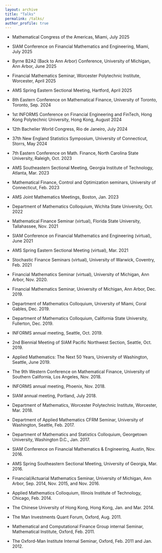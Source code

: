 ```yaml
---
layout: archive
title: "Talks"
permalink: /talks/
author_profile: true
---
```


<!-- {% if site.talkmap_link == true %}

<p style="text-decoration:underline;"><a href="/talkmap.html">See a map of all the places I've given a talk!</a></p>

{% endif %}

{% for post in site.talks reversed %}
  {% include archive-single-talk.html %}
{% endfor %} -->

* Mathematical Congress of the Americas, Miami, July 2025

* SIAM Conference on Financial Mathematics and Engineering, Miami, July 2025

* Byrne B2A2 (Back to Ann Arbor) Conference, University of Michigan, Ann Arbor, June 2025

* Financial Mathematics Seminar, Worcester Polytechnic Institute, Worcester, April 2025

* AMS Spring Eastern Sectional Meeting, Hartford, April 2025

* 8th Eastern Conference on Mathematical Finance, University of Toronto, Toronto, Sep. 2024

* 1st INFORMS Conference on Financial Engineering and FinTech, Hong Kong Polytechnic University, Hong Kong, August 2024

* 12th Bachelier World Congress, Rio de Janeiro, July 2024

* 37th New England Statistics Symposium, University of Connecticut, Storrs, May 2024

* 7th Eastern Conference on Math. Finance, North Carolina State University, Raleigh, Oct. 2023

* AMS Southeastern Sectional Meeting, Georgia Institute of Technology, Atlanta, Mar. 2023

* Mathematical Finance, Control and Optimization seminars, University of Connecticut, Feb. 2023 
	
* AMS Joint Mathematics Meetings, Boston, Jan. 2023

* Department of Mathematics Colloquium, Wichita State University, Oct. 2022

* Mathematical Finance Seminar (virtual), Florida State University, Tallahassee, Nov. 2021

* SIAM Conference on Financial Mathematics and Engineering (virtual), June 2021
	
* AMS Spring Eastern Sectional Meeting (virtual), Mar. 2021

* Stochastic Finance Seminars (virtual), University of Warwick, Coventry, Feb. 2021

* Financial Mathematics Seminar (virtual), University of Michigan, Ann Arbor, Nov. 2020.

* Financial Mathematics Seminar, University of Michigan, Ann Arbor, Dec. 2019.

* Department of Mathematics Colloquium, University of Miami, Coral Gables, Dec. 2019.
	
* Department of Mathematics Colloquium, California State University, Fullerton, Dec. 2019.

* INFORMS annual meeting, Seattle, Oct. 2019. 

* 2nd Biennial Meeting of SIAM Pacific Northwest Section, Seattle, Oct. 2019.

* Applied Mathematics: The Next 50 Years, University of Washington, Seattle, June 2019.

* The 9th Western Conference on Mathematical Finance, University of Southern California, Los Angeles, Nov. 2018.

* INFORMS annual meeting, Phoenix, Nov. 2018. 

* SIAM annual meeting, Portland, July 2018.

* Department of Mathematics, Worcester Polytechnic Institute, Worcester, Mar. 2018.

* Department of Applied Mathematics CFRM Seminar, University of Washington, Seattle, Feb. 2017.

* Department of Mathematics and Statistics Colloquium, Georgetown  University, Washington D.C., Jan. 2017.

* SIAM Conference on Financial Mathematics \& Engineering, Austin, Nov. 2016.

* AMS Spring Southeastern Sectional Meeting, University of Georgia, Mar. 2016.

* Financial/Actuarial Mathematics Seminar, University of Michigan, Ann Arbor, Sep. 2014, Nov. 2015, and Nov. 2016.

* Applied Mathematics Colloquium, Illinois Institute of Technology, Chicago, Feb. 2014.

* The Chinese University of Hong Kong, Hong Kong, Jan. and Mar. 2014.

* The Man Investments Quant Forum, Oxford, Aug. 2011.

* Mathematical and Computational Finance Group internal Seminar, Mathematical Institute, Oxford, Feb. 2011.

* The Oxford-Man Institute Internal Seminar, Oxford, Feb. 2011 and Jan. 2012.
